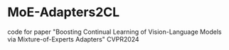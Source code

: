 # MoE-Adapters2CL
code for paper "Boosting Continual Learning of Vision-Language Models via Mixture-of-Experts Adapters" CVPR2024

